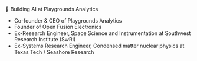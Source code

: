 🌱 Building AI at Playgrounds Analytics

- Co-founder & CEO of Playgrounds Analytics
- Founder of Open Fusion Electronics
- Ex-Research Engineer, Space Science and Instrumentation at Southwest Research Institute (SwRI)
- Ex-Systems Research Engineer, Condensed matter nuclear physics at Texas Tech / Seashore Research


<!---
Tachikoma000/Tachikoma000 is a ✨ special ✨ repository because its `README.md` (this file) appears on your GitHub profile.
You can click the Preview link to take a look at your changes.
--->
